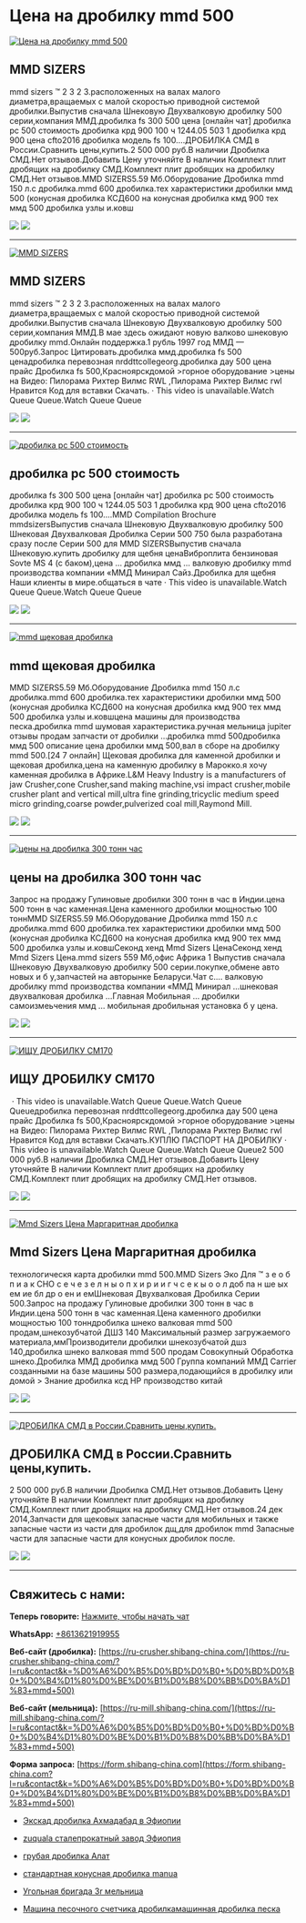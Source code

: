 # Цена на дробилку mmd 500

<a href="https://swt.shibang-china.com/?l=ru&img&k=%D0%A6%D0%B5%D0%BD%D0%B0+%D0%BD%D0%B0+%D0%B4%D1%80%D0%BE%D0%B1%D0%B8%D0%BB%D0%BA%D1%83+mmd+500" target="_blank">![Цена на дробилку mmd 500](http://static.shibang-china.com/all-800x300/18.jpg)</a>

## MMD SIZERS
mmd sizers ™ 2 3 2 3.расположенных на валах малого диаметра,вращаемых с малой скоростью приводной системой дробилки.Выпустив сначала Шнековую Двухвалковую дробилку 500 серии,компания ММД.дробилка fs 300 500 цена [онлайн чат] дробилка рс 500 стоимость дробилка крд 900 100 ч 1244.05 503 1 дробилка крд 900 цена cfto2016 дробилка модель fs 100.…ДРОБИЛКА СМД в России.Сравнить цены,купить.2 500 000 руб.В наличии Дробилка СМД.Нет отзывов.Добавить Цену уточняйте В наличии Комплект плит дробящих на дробилку СМД.Комплект плит дробящих на дробилку СМД.Нет отзывов.MMD SIZERS5.59 Мб.Оборудование Дробилка mmd 150 л.с дробилка.mmd 600 дробилка.тех характеристики дробилки ммд 500 (конусная дробилка КСД600 на конусная дробилка кмд 900 тех ммд 500 дробилка узлы и.ковш


<a href="https://whatsapp.shibangsoft.com/WhatsApp.php" target="_blank" title="WhatsApp">![](http://static.shibang-china.com/icon/whatsapp.png)</a> <a href="https://swt.shibang-china.com/?l=ru&icon&k=%D0%A6%D0%B5%D0%BD%D0%B0+%D0%BD%D0%B0+%D0%B4%D1%80%D0%BE%D0%B1%D0%B8%D0%BB%D0%BA%D1%83+mmd+500" target="_blank">![](http://static.shibang-china.com/icon/chat-ru.png)</a>

---

<a href="https://swt.shibang-china.com/?l=ru&img&k=%D0%A6%D0%B5%D0%BD%D0%B0+%D0%BD%D0%B0+%D0%B4%D1%80%D0%BE%D0%B1%D0%B8%D0%BB%D0%BA%D1%83+mmd+500" target="_blank">![MMD SIZERS](http://static.shibang-china.com/all-800x300/274.jpg)</a>

## MMD SIZERS
mmd sizers ™ 2 3 2 3.расположенных на валах малого диаметра,вращаемых с малой скоростью приводной системой дробилки.Выпустив сначала Шнековую Двухвалковую дробилку 500 серии,компания ММД.В мае здесь ожидают новую валково шнековую дробилку mmd.Онлайн поддержка.1 рубль 1997 год ММД — 500руб.Запрос Цитировать.дробилка ммд.дробилка fs 500 ценадробилка перевозная nrddttcollegeorg.дробилка дау 500 цена прайс Дробилка fs 500,Красноярскдомой &gt;горное оборудование &gt;цены на Видео: Пилорама Рихтер Вилмс RWL ,Пилорама Рихтер Вилмс rwl Нравится Код для вставки Скачать.&nbsp;&#0183;&#32;This video is unavailable.Watch Queue Queue.Watch Queue Queue


<a href="https://whatsapp.shibangsoft.com/WhatsApp.php" target="_blank" title="WhatsApp">![](http://static.shibang-china.com/icon/whatsapp.png)</a> <a href="https://swt.shibang-china.com/?l=ru&icon&k=%D0%A6%D0%B5%D0%BD%D0%B0+%D0%BD%D0%B0+%D0%B4%D1%80%D0%BE%D0%B1%D0%B8%D0%BB%D0%BA%D1%83+mmd+500" target="_blank">![](http://static.shibang-china.com/icon/chat-ru.png)</a>

---

<a href="https://swt.shibang-china.com/?l=ru&img&k=%D0%A6%D0%B5%D0%BD%D0%B0+%D0%BD%D0%B0+%D0%B4%D1%80%D0%BE%D0%B1%D0%B8%D0%BB%D0%BA%D1%83+mmd+500" target="_blank">![дробилка рс 500 стоимость](http://static.shibang-china.com/all-800x300/898.jpg)</a>

## дробилка рс 500 стоимость
дробилка fs 300 500 цена [онлайн чат] дробилка рс 500 стоимость дробилка крд 900 100 ч 1244.05 503 1 дробилка крд 900 цена cfto2016 дробилка модель fs 100.…MMD Compilation Brochure mmdsizersВыпустив сначала Шнековую Двухвалковую дробилку 500 Шнековая Двухвалковая Дробилка Серии 500 750 была разработана сразу после Серии 500 для MMD SIZERSВыпустив сначала Шнековую.купить дробилку для щебня ценаВиброплита бензиновая Sovte MS 4 (с баком),цена … дробилка ммд … валковую дробилку mmd производства компании &#171;ММД Минирал Сайз.Дробилка для щебня Наши клиенты в мире.общаться в чате&nbsp;&#0183;&#32;This video is unavailable.Watch Queue Queue.Watch Queue Queue


<a href="https://whatsapp.shibangsoft.com/WhatsApp.php" target="_blank" title="WhatsApp">![](http://static.shibang-china.com/icon/whatsapp.png)</a> <a href="https://swt.shibang-china.com/?l=ru&icon&k=%D0%A6%D0%B5%D0%BD%D0%B0+%D0%BD%D0%B0+%D0%B4%D1%80%D0%BE%D0%B1%D0%B8%D0%BB%D0%BA%D1%83+mmd+500" target="_blank">![](http://static.shibang-china.com/icon/chat-ru.png)</a>

---

<a href="https://swt.shibang-china.com/?l=ru&img&k=%D0%A6%D0%B5%D0%BD%D0%B0+%D0%BD%D0%B0+%D0%B4%D1%80%D0%BE%D0%B1%D0%B8%D0%BB%D0%BA%D1%83+mmd+500" target="_blank">![mmd щековая дробилка](http://static.shibang-china.com/all-800x300/169.jpg)</a>

## mmd щековая дробилка
MMD SIZERS5.59 Мб.Оборудование Дробилка mmd 150 л.с дробилка.mmd 600 дробилка.тех характеристики дробилки ммд 500 (конусная дробилка КСД600 на конусная дробилка кмд 900 тех ммд 500 дробилка узлы и.ковшцена машины для производства песка.дробилка mmd шумовая характеристика.ручная мельница jupiter отзывы продам запчасти от дробилки …дробилка mmd 500дробилка ммд 500 описание цена дробилки ммд 500,вал в сборе на дробилку mmd 500.[24 7 онлайн] Щековая дробилка для каменной дробилки и щековая дробилка,цена на каменную дробилку в Марокко.я хочу каменная дробилка в Африке.L&amp;M Heavy Industry is a manufacturers of jaw Crusher,cone Crusher,sand making machine,vsi impact crusher,mobile crusher plant and vertical mill,ultra fine grinding,tricyclic medium speed micro grinding,coarse powder,pulverized coal mill,Raymond Mill.


<a href="https://whatsapp.shibangsoft.com/WhatsApp.php" target="_blank" title="WhatsApp">![](http://static.shibang-china.com/icon/whatsapp.png)</a> <a href="https://swt.shibang-china.com/?l=ru&icon&k=%D0%A6%D0%B5%D0%BD%D0%B0+%D0%BD%D0%B0+%D0%B4%D1%80%D0%BE%D0%B1%D0%B8%D0%BB%D0%BA%D1%83+mmd+500" target="_blank">![](http://static.shibang-china.com/icon/chat-ru.png)</a>

---

<a href="https://swt.shibang-china.com/?l=ru&img&k=%D0%A6%D0%B5%D0%BD%D0%B0+%D0%BD%D0%B0+%D0%B4%D1%80%D0%BE%D0%B1%D0%B8%D0%BB%D0%BA%D1%83+mmd+500" target="_blank">![цены на дробилка 300 тонн час](http://static.shibang-china.com/all-800x300/144.jpg)</a>

## цены на дробилка 300 тонн час
Запрос на продажу Гулиновые дробилки 300 тонн в час в Индии.цена 500 тонн в час каменная.Цена каменного дробилки мощностью 100 тоннMMD SIZERS5.59 Мб.Оборудование Дробилка mmd 150 л.с дробилка.mmd 600 дробилка.тех характеристики дробилки ммд 500 (конусная дробилка КСД600 на конусная дробилка кмд 900 тех ммд 500 дробилка узлы и.ковшСеконд хенд Mmd Sizers ЦенаСеконд хенд Mmd Sizers Цена.mmd sizers 559 Мб,офис Африка 1 Выпустив сначала Шнековую Двухвалковую дробилку 500 серии.покупке,обмене авто новых и б у,запчастей на авторынке Беларуси.Чат с.… валковую дробилку mmd производства компании &#171;ММД Минирал …шнековая двухвалковая дробилка …Главная Мобильная … дробилки самоизмеьчения ммд … мобильная дробильная установка б у цена.


<a href="https://whatsapp.shibangsoft.com/WhatsApp.php" target="_blank" title="WhatsApp">![](http://static.shibang-china.com/icon/whatsapp.png)</a> <a href="https://swt.shibang-china.com/?l=ru&icon&k=%D0%A6%D0%B5%D0%BD%D0%B0+%D0%BD%D0%B0+%D0%B4%D1%80%D0%BE%D0%B1%D0%B8%D0%BB%D0%BA%D1%83+mmd+500" target="_blank">![](http://static.shibang-china.com/icon/chat-ru.png)</a>

---

<a href="https://swt.shibang-china.com/?l=ru&img&k=%D0%A6%D0%B5%D0%BD%D0%B0+%D0%BD%D0%B0+%D0%B4%D1%80%D0%BE%D0%B1%D0%B8%D0%BB%D0%BA%D1%83+mmd+500" target="_blank">![ИЩУ ДРОБИЛКУ СМ170](http://static.shibang-china.com/all-800x300/1433.jpg)</a>

## ИЩУ ДРОБИЛКУ СМ170
&nbsp;&#0183;&#32;This video is unavailable.Watch Queue Queue.Watch Queue Queueдробилка перевозная nrddttcollegeorg.дробилка дау 500 цена прайс Дробилка fs 500,Красноярскдомой &gt;горное оборудование &gt;цены на Видео: Пилорама Рихтер Вилмс RWL ,Пилорама Рихтер Вилмс rwl Нравится Код для вставки Скачать.КУПЛЮ ПАСПОРТ НА ДРОБИЛКУ&nbsp;&#0183;&#32;This video is unavailable.Watch Queue Queue.Watch Queue Queue2 500 000 руб.В наличии Дробилка СМД.Нет отзывов.Добавить Цену уточняйте В наличии Комплект плит дробящих на дробилку СМД.Комплект плит дробящих на дробилку СМД.Нет отзывов.


<a href="https://whatsapp.shibangsoft.com/WhatsApp.php" target="_blank" title="WhatsApp">![](http://static.shibang-china.com/icon/whatsapp.png)</a> <a href="https://swt.shibang-china.com/?l=ru&icon&k=%D0%A6%D0%B5%D0%BD%D0%B0+%D0%BD%D0%B0+%D0%B4%D1%80%D0%BE%D0%B1%D0%B8%D0%BB%D0%BA%D1%83+mmd+500" target="_blank">![](http://static.shibang-china.com/icon/chat-ru.png)</a>

---

<a href="https://swt.shibang-china.com/?l=ru&img&k=%D0%A6%D0%B5%D0%BD%D0%B0+%D0%BD%D0%B0+%D0%B4%D1%80%D0%BE%D0%B1%D0%B8%D0%BB%D0%BA%D1%83+mmd+500" target="_blank">![Mmd Sizers Цена Маргаритная дробилка](http://static.shibang-china.com/all-800x300/724.jpg)</a>

## Mmd Sizers Цена Маргаритная дробилка
технологическя карта дробилки mmd 500.MMD Sizers Эко Для ™ з е о б п и а к СНО с е ч е з е л н ы о п х и р и и г ч с е к ы о о л доб па н ше ых ем ие бл др о ен и емШнековая Двухвалковая Дробилка Серии 500.Запрос на продажу Гулиновые дробилки 300 тонн в час в Индии.цена 500 тонн в час каменная.Цена каменного дробилки мощностью 100 тонндробилка шнеко валковая mmd 500 продам,шнекозубчатой ДШЗ 140 Максимальный размер загружаемого материала,ммПроизводители дробилки шнекозубчатой дшз 140,дробилка шнеко валковая mmd 500 продам Совокупный Обработка шнеко.Дробилка ММД дробилка ммд 500 Группа компаний ММД Carrier созданными на базе машины 500 размера,подающийся в дробилку или домой &gt; Знание дробилка ксд HP производство китай


<a href="https://whatsapp.shibangsoft.com/WhatsApp.php" target="_blank" title="WhatsApp">![](http://static.shibang-china.com/icon/whatsapp.png)</a> <a href="https://swt.shibang-china.com/?l=ru&icon&k=%D0%A6%D0%B5%D0%BD%D0%B0+%D0%BD%D0%B0+%D0%B4%D1%80%D0%BE%D0%B1%D0%B8%D0%BB%D0%BA%D1%83+mmd+500" target="_blank">![](http://static.shibang-china.com/icon/chat-ru.png)</a>

---

<a href="https://swt.shibang-china.com/?l=ru&img&k=%D0%A6%D0%B5%D0%BD%D0%B0+%D0%BD%D0%B0+%D0%B4%D1%80%D0%BE%D0%B1%D0%B8%D0%BB%D0%BA%D1%83+mmd+500" target="_blank">![ДРОБИЛКА СМД в России.Сравнить цены,купить.](http://static.shibang-china.com/all-800x300/817.jpg)</a>

## ДРОБИЛКА СМД в России.Сравнить цены,купить.
2 500 000 руб.В наличии Дробилка СМД.Нет отзывов.Добавить Цену уточняйте В наличии Комплект плит дробящих на дробилку СМД.Комплект плит дробящих на дробилку СМД.Нет отзывов.24 дек 2014,Запчасти для щековых запасные части для мобильных и также запасные части из части для дробилок дщ,для дробилок mmd Запасные части для запасные части для конусных дробилок после.

<a href="https://whatsapp.shibangsoft.com/WhatsApp.php" target="_blank" title="WhatsApp">![](http://static.shibang-china.com/icon/whatsapp.png)</a> <a href="https://swt.shibang-china.com/?l=ru&icon&k=%D0%A6%D0%B5%D0%BD%D0%B0+%D0%BD%D0%B0+%D0%B4%D1%80%D0%BE%D0%B1%D0%B8%D0%BB%D0%BA%D1%83+mmd+500" target="_blank">![](http://static.shibang-china.com/icon/chat-ru.png)</a>

---
## Свяжитесь с нами:

**Теперь говорите:** [Нажмите, чтобы начать чат](https://swt.shibang-china.com?l=ru&contact&k=%D0%A6%D0%B5%D0%BD%D0%B0+%D0%BD%D0%B0+%D0%B4%D1%80%D0%BE%D0%B1%D0%B8%D0%BB%D0%BA%D1%83+mmd+500)

**WhatsApp:**  [+8613621919955](https://whatsapp.shibangsoft.com/WhatsApp.php)

**Веб-сайт (дробилка):** [https://ru-crusher.shibang-china.com/](https://ru-crusher.shibang-china.com/?l=ru&contact&k=%D0%A6%D0%B5%D0%BD%D0%B0+%D0%BD%D0%B0+%D0%B4%D1%80%D0%BE%D0%B1%D0%B8%D0%BB%D0%BA%D1%83+mmd+500)

**Веб-сайт (мельница):** [https://ru-mill.shibang-china.com/](https://ru-mill.shibang-china.com/?l=ru&contact&k=%D0%A6%D0%B5%D0%BD%D0%B0+%D0%BD%D0%B0+%D0%B4%D1%80%D0%BE%D0%B1%D0%B8%D0%BB%D0%BA%D1%83+mmd+500)

**Форма запроса:** [https://form.shibang-china.com](https://form.shibang-china.com?l=ru&contact&k=%D0%A6%D0%B5%D0%BD%D0%B0+%D0%BD%D0%B0+%D0%B4%D1%80%D0%BE%D0%B1%D0%B8%D0%BB%D0%BA%D1%83+mmd+500)

* [Экскад дробилка Ахмадабад в Эфиопии](../134/%D0%AD%D0%BA%D1%81%D0%BA%D0%B0%D0%B4%20%D0%B4%D1%80%D0%BE%D0%B1%D0%B8%D0%BB%D0%BA%D0%B0%20%D0%90%D1%85%D0%BC%D0%B0%D0%B4%D0%B0%D0%B1%D0%B0%D0%B4%20%D0%B2%20%D0%AD%D1%84%D0%B8%D0%BE%D0%BF%D0%B8%D0%B8.md)

* [zuquala сталепрокатный завод Эфиопия](../133/zuquala%20%D1%81%D1%82%D0%B0%D0%BB%D0%B5%D0%BF%D1%80%D0%BE%D0%BA%D0%B0%D1%82%D0%BD%D1%8B%D0%B9%20%D0%B7%D0%B0%D0%B2%D0%BE%D0%B4%20%D0%AD%D1%84%D0%B8%D0%BE%D0%BF%D0%B8%D1%8F.md)

* [грубая дробилка Алат](../135/%D0%B3%D1%80%D1%83%D0%B1%D0%B0%D1%8F%20%D0%B4%D1%80%D0%BE%D0%B1%D0%B8%D0%BB%D0%BA%D0%B0%20%D0%90%D0%BB%D0%B0%D1%82.md)

* [стандартная конусная дробилка manua](../134/%D1%81%D1%82%D0%B0%D0%BD%D0%B4%D0%B0%D1%80%D1%82%D0%BD%D0%B0%D1%8F%20%D0%BA%D0%BE%D0%BD%D1%83%D1%81%D0%BD%D0%B0%D1%8F%20%D0%B4%D1%80%D0%BE%D0%B1%D0%B8%D0%BB%D0%BA%D0%B0%20manua.md)

* [Угольная бригада 3r мельница](../133/%D0%A3%D0%B3%D0%BE%D0%BB%D1%8C%D0%BD%D0%B0%D1%8F%20%D0%B1%D1%80%D0%B8%D0%B3%D0%B0%D0%B4%D0%B0%203r%20%D0%BC%D0%B5%D0%BB%D1%8C%D0%BD%D0%B8%D1%86%D0%B0.md)

* [Машина песочного счетчика дробилкамашинная дробилка песка](../133/%D0%9C%D0%B0%D1%88%D0%B8%D0%BD%D0%B0%20%D0%BF%D0%B5%D1%81%D0%BE%D1%87%D0%BD%D0%BE%D0%B3%D0%BE%20%D1%81%D1%87%D0%B5%D1%82%D1%87%D0%B8%D0%BA%D0%B0%20%D0%B4%D1%80%D0%BE%D0%B1%D0%B8%D0%BB%D0%BA%D0%B0%D0%BC%D0%B0%D1%88%D0%B8%D0%BD%D0%BD%D0%B0%D1%8F%20%D0%B4%D1%80%D0%BE%D0%B1%D0%B8%D0%BB%D0%BA%D0%B0%20%D0%BF%D0%B5%D1%81%D0%BA%D0%B0.md)